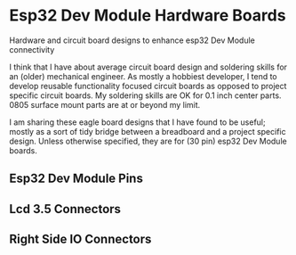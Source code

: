 # Esp32 Dev Module Hardware Boards
Hardware and circuit board designs to enhance esp32 Dev Module connectivity

I think that I have about average circuit board design and soldering skills for an (older) mechanical engineer. As mostly a hobbiest developer, I tend to develop reusable functionality focused circuit boards as opposed to project specific circuit boards. My soldering skills are OK for 0.1 inch center parts. 0805 surface mount parts are at or beyond my limit.

I am sharing these eagle board designs that I have found to be useful; mostly as a sort of tidy bridge between a breadboard and a project specific design. Unless otherwise specified, they are for (30 pin) esp32 Dev Module boards.

## Esp32 Dev Module Pins

## Lcd 3.5 Connectors

## Right Side IO Connectors
